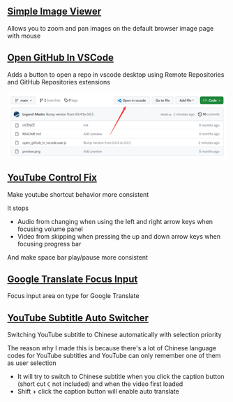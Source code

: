 ## [Simple Image Viewer](https://github.com/Legend-Master/simple-image-viewer)

Allows you to zoom and pan images on the default browser image page with mouse

<!-- ![preview](https://github.com/Legend-Master/simple-image-viewer/assets/68118705/731c5161-f925-4a11-8c38-4d1242083f82) -->

## [Open GitHub In VSCode](https://github.com/Legend-Master/open-github-in-vscode)

Adds a button to open a repo in vscode desktop using Remote Repositories and GitHub Repositories extensions

![preview](https://github.com/Legend-Master/open-github-in-vscode/raw/main/preview.png)

## [YouTube Control Fix](https://github.com/Legend-Master/YouTube-Control-Fix)

Make youtube shortcut behavior more consistent

It stops

- Audio from changing when using the left and right arrow keys when focusing volume panel
- Video from skipping when pressing the up and down arrow keys when focusing progress bar

And make space bar play/pause more consistent

## [Google Translate Focus Input](https://github.com/Legend-Master/Google-Translate-Focus-Input)

Focus input area on type for Google Translate

## [YouTube Subtitle Auto Switcher](https://github.com/Legend-Master/YouTube-Subtitle-Auto-Switcher)

Switching YouTube subtitle to Chinese automatically with selection priority

The reason why I made this is because there's a lot of Chinese language codes for YouTube subtitles and YouTube can only remember one of them as user selection

- It will try to switch to Chinese subtitle when you click the caption button (short cut `C` not included) and when the video first loaded
- Shift + click the caption button will enable auto translate
